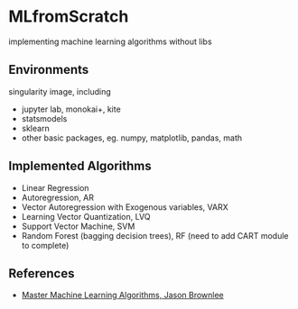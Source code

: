 # MLfromScratch
implementing machine learning algorithms without libs

## Environments
singularity image, including
- jupyter lab, monokai+, kite
- statsmodels
- sklearn
- other basic packages, eg. numpy, matplotlib, pandas, math

## Implemented Algorithms
- Linear Regression
- Autoregression, AR
- Vector Autoregression with Exogenous variables, VARX
- Learning Vector Quantization, LVQ
- Support Vector Machine, SVM
- Random Forest (bagging decision trees), RF (need to add CART module to complete)

## References
- [Master Machine Learning Algorithms, Jason Brownlee](https://machinelearningmastery.com/master-machine-learning-algorithms/)